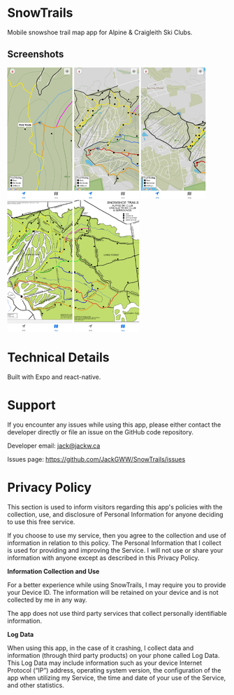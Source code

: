 # SnowTrails
Mobile snowshoe trail map app for Alpine & Craigleith Ski Clubs.

## Screenshots
<p float="left">
<img src="https://github.com/jackgww/SnowTrails/blob/master/assets/screenshots/Android/1.jpg?raw=true" height="300">
<img src="https://github.com/jackgww/SnowTrails/blob/master/assets/screenshots/Android/2.jpg?raw=true" height="300">
<img src="https://github.com/jackgww/SnowTrails/blob/master/assets/screenshots/Android/3.jpg?raw=true" height="300">
<img src="https://github.com/jackgww/SnowTrails/blob/master/assets/screenshots/Android/4.jpg?raw=true" height="300">
<img src="https://github.com/jackgww/SnowTrails/blob/master/assets/screenshots/Android/5.jpg?raw=true" height="300">
</p>

# Technical Details
Built with Expo and react-native.

# Support 
If you encounter any issues while using this app, please either contact the developer directly or file an issue on the GitHub code repository.

Developer email: <jack@jackw.ca>

Issues page: <https://github.com/JackGWW/SnowTrails/issues>

# Privacy Policy

This section is used to inform visitors regarding this app's policies with the collection, use, and disclosure of Personal Information for anyone deciding to use this free service.

If you choose to use my service, then you agree to the collection and use of information in relation to this policy. The Personal Information that I collect is used for providing and improving the Service. I will not use or share your information with anyone except as described in this Privacy Policy.

**Information Collection and Use**

For a better experience while using SnowTrails, I may require you to provide your Device ID. The information will be retained on your device and is not collected by me in any way.

The app does not use third party services that collect personally identifiable information.

**Log Data**

When using this app, in the case of it crashing, I collect data and information (through third party products) on your phone called Log Data. This Log Data may include information such as your device Internet Protocol (“IP”) address, operating system version, the configuration of the app when utilizing my Service, the time and date of your use of the Service, and other statistics.
